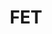 ---
pid: MX70
title: FET
location_transcription: 
zipcode: 
outside_phl: 
neighborhood: 
age: '8'
age_range: 6-13
instagram: 
image_file_name: MX_70.jpg
proposal_transcription: 
topic: Unknown
topic_summary: '0'
type: Other No Form
keywords_other: 
credit: 
image_labels: 
twitter: 
facebook: 
permalink: "/monuments/mx70/"
layout: item-page
---